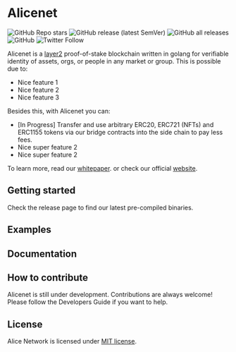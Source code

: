 # Alicenet

![GitHub Repo stars](https://img.shields.io/github/stars/Madbase/Madnet?style=social)
![GitHub release (latest SemVer)](https://img.shields.io/github/v/release/Madbase/Madnet)
![GitHub all releases](https://img.shields.io/github/downloads/MadBase/Madnet/total)
![GitHub](https://img.shields.io/github/license/Madbase/Madnet)
![Twitter Follow](https://img.shields.io/twitter/follow/solidity_lang?style=social) <!--- todo: add twitter account -->


Alicenet is a [layer2](https://ethereum.org/en/layer-2/) proof-of-stake blockchain written in golang for verifiable identity of assets, orgs, or people in any market or group. This is possible due to:

- Nice feature 1
- Nice feature 2
- Nice feature 3

Besides this, with Alicenet you can:

- [In Progress] Transfer and use arbitrary ERC20, ERC721 (NFTs) and ERC1155 tokens via our bridge contracts into the side chain to pay less fees.
- Nice super feature 2
- Nice super feature 2

To learn more, read our [whitepaper](https://github.com/MadBase/MadNet-Whitepaper/blob/main/madnet.pdf).<!--- todo: add links --> or check our official [website](https://www.google.com).<!--- todo: add links -->

## Getting started

Check the release page to find our latest pre-compiled binaries.

## Examples

## Documentation

## How to contribute

Alicenet is still under development. Contributions are always welcome! Please follow the Developers Guide if you want to help.
## License

Alice Network is licensed under [MIT license](./LICENSE).

